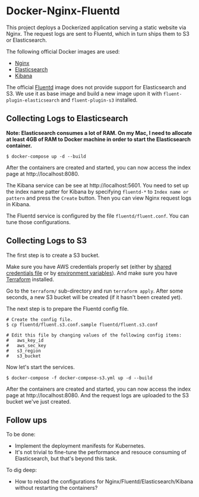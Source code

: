 # Docker-Nginx-Fluentd

This project deploys a Dockerized application serving a static website via Nginx. The request logs are sent to Fluentd, which in turn ships them to S3 or Elasticsearch.

The following official Docker images are used:

- [Nginx](https://hub.docker.com/_/nginx/)
- [Elasticsearch](https://hub.docker.com/_/elasticsearch/)
- [Kibana](https://hub.docker.com/_/kibana/)

The official [Fluentd](https://hub.docker.com/r/fluent/fluentd/) image does not provide support for Elasticsearch and S3. We use it as base image and build a new image upon it with `fluent-plugin-elasticsearch` and `fluent-plugin-s3` installed.

## Collecting Logs to Elasticsearch

**Note: Elasticsearch consumes a lot of RAM. On my Mac, I need to allocate at least 4GB of RAM to Docker machine in order to start the Elasticsearch container.**

```shell
$ docker-compose up -d --build
```

After the containers are created and started, you can now access the index page at http://localhost:8080.

The Kibana service can be see at http://localhost:5601. You need to set up the index name patter for Kibana by specifying `fluentd-*` to `Index name or pattern` and press the `Create` button. Then you can view Nginx request logs in Kibana.

The Fluentd service is configured by the file `fluentd/fluent.conf`. You can tune those configurations.

## Collecting Logs to S3

The first step is to create a S3 bucket.

Make sure you have AWS credentials properly set (either by [shared credentials file](https://docs.aws.amazon.com/cli/latest/userguide/cli-config-files.html) or by [environment variables](https://docs.aws.amazon.com/cli/latest/userguide/cli-environment.html)). And make sure you have [Terraform](https://www.terraform.io/) installed.

Go to the `terraform/` sub-directory and run `terraform apply`. After some seconds, a new S3 bucket will be created (if it hasn't been created yet).

The next step is to prepare the Fluentd config file.

```shell
# Create the config file.
$ cp fluentd/fluent.s3.conf.sample fluentd/fluent.s3.conf

# Edit this file by changing values of the following config items:
#   aws_key_id
#   aws_sec_key
#   s3_region
#   s3_bucket
```

Now let's start the services.

```shell
$ docker-compose -f docker-compose-s3.yml up -d --build
```

After the containers are created and started, you can now access the index page at http://localhost:8080. And the request logs are uploaded to the S3 bucket we've just created.

## Follow ups

To be done:

- Implement the deployment manifests for Kubernetes.
- It's not trivial to fine-tune the performance and resouce consuming of Elasticsearch, but that's beyond this task.

To dig deep:

- How to reload the configurations for Nginx/Fluentd/Elasticsearch/Kibana without restarting the containers?